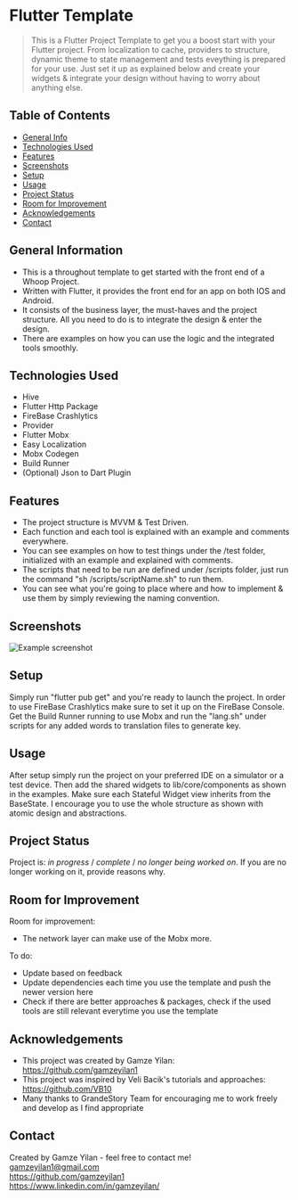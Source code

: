 # Flutter Template
> This is a Flutter Project Template to get you a boost start with your Flutter project. From localization to cache, providers to structure, 
dynamic theme to state management and tests eveything is prepared for your use. Just set it up as explained below and create your widgets & integrate your design without having to worry about anything else.

## Table of Contents
* [General Info](#general-information)
* [Technologies Used](#technologies-used)
* [Features](#features)
* [Screenshots](#screenshots)
* [Setup](#setup)
* [Usage](#usage)
* [Project Status](#project-status)
* [Room for Improvement](#room-for-improvement)
* [Acknowledgements](#acknowledgements)
* [Contact](#contact)
<!-- * [License](#license) -->


## General Information
- This is a throughout template to get started with the front end of a Whoop Project.
- Written with Flutter, it provides the front end for an app on both IOS and Android.
- It consists of the business layer, the must-haves and the project structure. All you need to do is to integrate the design & enter the design.
- There are examples on how you can use the logic and the integrated tools smoothly.


## Technologies Used
- Hive
- Flutter Http Package
- FireBase Crashlytics 
- Provider
- Flutter Mobx
- Easy Localization
- Mobx Codegen
- Build Runner
- (Optional) Json to Dart Plugin


## Features
- The project structure is MVVM & Test Driven.
- Each function and each tool is explained with an example and comments everywhere.
- You can see examples on how to test things under the /test folder, initialized with an example and explained with comments.
- The scripts that need to be run are defined under /scripts folder, just run the command "sh /scripts/scriptName.sh" to run them.
- You can see what you're going to place where and how to implement & use them by simply reviewing the naming convention.


## Screenshots
![Example screenshot](./img/screenshot.png)


## Setup
 Simply run "flutter pub get" and you're ready to launch the project. In order to use FireBase Crashlytics make sure to set it up on the FireBase Console. Get the Build Runner running to use Mobx and run the "lang.sh" under scripts for any added words to translation files to generate key.


## Usage
 After setup simply run the project on your preferred IDE on a simulator or a test device. Then add the shared widgets to lib/core/components as shown in the examples. Make sure each Stateful Widget view inherits from the BaseState. I encourage you to use the whole structure as shown with atomic design and abstractions.


## Project Status
Project is: _in progress_ / _complete_ / _no longer being worked on_. If you are no longer working on it, provide reasons why.


## Room for Improvement

Room for improvement:
- The network layer can make use of the Mobx more.

To do:
- Update based on feedback
- Update dependencies each time you use the template and push the newer version here
- Check if there are better approaches & packages, check if the used tools are still relevant everytime you use the template


## Acknowledgements
- This project was created by Gamze Yilan: https://github.com/gamzeyilan1 
- This project was inspired by Veli Bacik's tutorials and approaches: https://github.com/VB10
- Many thanks to GrandeStory Team for encouraging me to work freely and develop as I find appropriate

## Contact
Created by Gamze Yilan - feel free to contact me! <br>
gamzeyilan1@gmail.com <br>
https://github.com/gamzeyilan1 <br>
https://www.linkedin.com/in/gamzeyilan/
